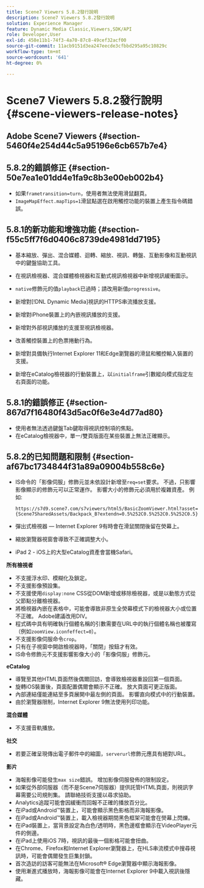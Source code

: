 ```yaml
---
title: Scene7 Viewers 5.8.2發行說明
description: Scene7 Viewers 5.8.2發行說明
solution: Experience Manager
feature: Dynamic Media Classic,Viewers,SDK/API
role: Developer,User
exl-id: 458e11b1-74f3-4a70-87c8-49cef32acf00
source-git-commit: 11acb9151d3ea247eecde3cfbbd295a95c10829c
workflow-type: tm+mt
source-wordcount: '641'
ht-degree: 0%

---
```


# Scene7 Viewers 5.8.2發行說明{#scene-viewers-release-notes}

## Adobe Scene7 Viewers {#section-5460f4e254d44c5a95196e6cb657b7e4}

## 5.8.2的錯誤修正 {#section-50e7ea1e01dd4e1fa9c8b3e00eb002b4}

* 如果`frametransition=turn`，使用者無法使用滑鼠翻頁。
* `ImageMapEffect.mapTips=1`滑鼠點選在啟用觸控功能的裝置上產生指令碼錯誤。

## 5.8.1的新功能和增強功能 {#section-f55c5ff7f6d0406c8739de4981dd7195}

* 基本縮放、彈出、混合媒體、迴轉、縮放、視訊、轉盤、互動影像和互動視訊中的鍵盤協助工具。
* 在視訊檢視器、混合媒體檢視器和互動式視訊檢視器中新增視訊緩衝圖示。
* `native`修飾元的值`playback`已過時；請改用新值`progressive`。

* 新增對[!DNL Dynamic Media]視訊的HTTPS串流播放支援。
* 新增對iPhone裝置上的內嵌視訊播放的支援。
* 新增對外部視訊播放的支援至視訊檢視器。
* 改善觸控裝置上的色票捲動行為。
* 新增對具備執行Internet Explorer 11和Edge瀏覽器的滑鼠和觸控輸入裝置的支援。
* 新增在eCatalog檢視器的行動裝置上，以`initialframe`引數縱向模式指定左右頁面的功能。

## 5.8.1的錯誤修正 {#section-867d7f16480f43d5ac0f6e3e4d77ad80}

* 使用者無法透過鍵盤Tab鍵取得視訊控制項的焦點。
* 在eCatalog檢視器中，單一/雙頁版面在某些裝置上無法正確顯示。

## 5.8.2的已知問題和限制 {#section-af67bc1734844f31a89a09004b558c6e}

* IS命令的「影像伺服」修飾元並未依設計新增至`req=set`要求。 不過，只影響影像顯示的修飾元可以正常運作。 影響大小的修飾元必須用於複雜資產。 例如: 

  `https://s7d9.scene7.com/s7viewers/html5/BasicZoomViewer.html?asset= {Scene7SharedAssets/Backpack_B?extendn=0.5%252C0.5%252C0.5%252C0.5}`

* 彈出式檢視器 — Internet Explorer 9有時會在滑鼠關閉後留在熒幕上。
* 縮放瀏覽器視窗會導致不正確調整大小。
* iPad 2 - iOS上的大型eCatalog資產會當機Safari。

**所有檢視者**

* 不支援浮水印、模糊化及鎖定。
* 不支援影像預設集。
* 不支援使用`display:none` CSS從DOM新增或移除檢視器，或是以動態方式從父節點分離檢視器。
* 將檢視器內嵌在表格中，可能會導致非原生全熒幕模式下的檢視器大小或位置不正確。 Adobe建議改用DIV。
* 程式碼中具有明確執行個體名稱的引數需要在URL中的執行個體名稱也被覆寫（例如`zoomView.iconfeffect=0`）。
* 不支援影像伺服命令`crop`。
* 只有在子視窗中開啟檢視器時，「關閉」按鈕才有效。
* IS命令修飾元不支援影響影像大小的「影像伺服」修飾元。

**eCatalog**

* 導覽至其他HTML頁面然後偶爾回訪，會導致檢視器重設回第一個頁面。
* 旋轉iOS裝置後，頁面配置偶爾會顯示不正確。 放大頁面可更正版面。
* 內部連結僅能連結至多頁展開中最左側的頁面。 影響直向模式中的行動裝置。
* 由於瀏覽器限制，Internet Explorer 9無法使用列印功能。

**混合媒體**

* 不支援音軌播放。

**社交**

* 若要正確呈現傳出電子郵件中的縮圖，`serverurl`修飾元應具有絕對URL。

**影片**

* 海報影像可能發生`max size`錯誤。 增加影像伺服發佈的限制設定。
* 如果從外部伺服器（而不是Scene7伺服器）提供託管HTML頁面，則視訊字幕需要公司規則集。 請聯絡技術支援以尋求協助。
* Analytics追蹤可能會因緩衝而回報不正確的播放百分比。
* 在iPad或Android™裝置上，可能會顯示黑色影格而非海報影像。
* 在iPad或Android™裝置上，載入檢視器期間黑色框架可能會在熒幕上閃爍。
* 在iPad裝置上，當背景設定為白色/透明時，黑色邊框會顯示在VideoPlayer元件的側邊。
* 在iPad上使用iOS 7時，視訊的最後一個影格可能會扭曲。
* 在Chrome、Firefox和Internet Explorer瀏覽器上，在HLS串流模式中搜尋視訊時，可能會偶爾發生巨集封鎖。
* 首次造訪的訪客可能無法在Microsoft® Edge瀏覽器中顯示海報影像。
* 使用漸進式播放時，海報影像可能會在Internet Explorer 9中載入視訊後隱藏。
